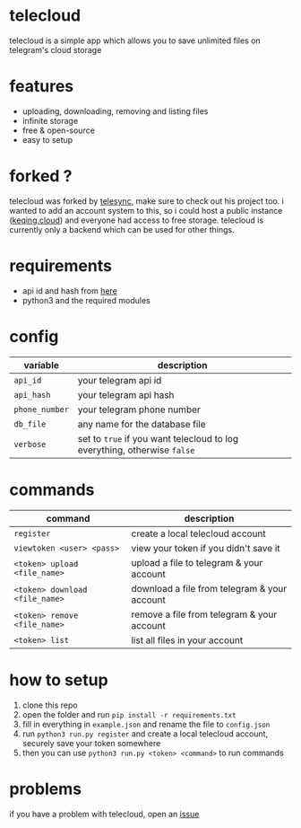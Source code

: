 # telecloud
telecloud is a simple app which allows you to save unlimited files on telegram's cloud storage

# features
- uploading, downloading, removing and listing files
- infinite storage
- free & open-source
- easy to setup

# forked ?
telecloud was forked by [telesync](https://github.com/FujiwaraChoki/TeleSync), make sure to check out his project too.
i wanted to add an account system to this, so i could host a public instance ([keqing.cloud](https://keqing.cloud/)) and everyone had access to free storage.
telecloud is currently only a backend which can be used for other things.

# requirements
- api id and hash from [here](https://my.telegram.org/apps)
- python3 and the required modules

# config
| variable       | description                                                              |
| -------------- | ------------------------------------------------------------------------ |
| `api_id`       | your telegram api id                                                     |
| `api_hash`     | your telegram api hash                                                   |
| `phone_number` | your telegram phone number                                               |
| `db_file`      | any name for the database file                                           |
| `verbose`      | set to `true` if you want telecloud to log everything, otherwise `false` |

# commands
| command                        | description                                  |
| ------------------------------ | -------------------------------------------- |
| `register`                     | create a local telecloud account             |
| `viewtoken <user> <pass>`      | view your token if you didn't save it        |
| `<token> upload <file_name>`   | upload a file to telegram & your account     |
| `<token> download <file_name>` | download a file from telegram & your account |
| `<token> remove <file_name>`   | remove a file from telegram & your account   |
| `<token> list`                 | list all files in your account               |

# how to setup
1. clone this repo
2. open the folder and run ```pip install -r requirements.txt```
3. fill in everything in ```example.json``` and rename the file to ```config.json```
4. run ```python3 run.py register``` and create a local telecloud account, securely save your token somewhere
5. then you can use ```python3 run.py <token> <command>``` to run commands

# problems
if you have a problem with telecloud, open an [issue](https://github.com/v1peeer/telecloud/issues)
